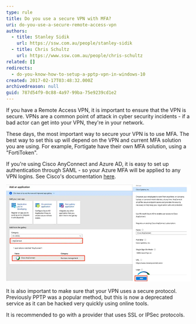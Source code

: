 ```yaml
---
type: rule
title: Do you use a secure VPN with MFA?
uri: do-you-use-a-secure-remote-access-vpn
authors:
  - title: Stanley Sidik
    url: https://ssw.com.au/people/stanley-sidik
  - title: Chris Schultz
    url: https://www.ssw.com.au/people/chris-schultz
related: []
redirects:
  - do-you-know-how-to-setup-a-pptp-vpn-in-windows-10
created: 2017-02-17T03:48:32.000Z
archivedreason: null
guid: 787d54f9-0c88-4a97-99ba-75e9239cd1e2
---
```

If you have a Remote Access VPN, it is important to ensure that the VPN is secure. VPNs are a common point of attack in cyber security incidents - if a bad actor can get into your VPN, they're in your network.

<!--endintro-->

These days, the most important way to secure your VPN is to use MFA. The best way to set this up will depend on the VPN and current MFA solution you are using. For example, Fortigate have their own MFA solution, using a "FortiToken".

If you're using Cisco AnyConnect and Azure AD, it is easy to set up authentication through SAML - so your Azure MFA will be applied to any VPN logins. See Cisco's documentation [here](https://www.cisco.com/c/en/us/support/docs/security/anyconnect-secure-mobility-client/215935-configure-asa-anyconnect-vpn-with-micros.html).

![Figure: Adding Cisco AnyConnect as an Enterprise Application in Azure AD](ciscosaml.jpg)

It is also important to make sure that your VPN uses a secure protocol. Previously PPTP was a popular method, but this is now a deprecated service as it can be hacked very quickly using online tools.

It is recommended to go with a provider that uses SSL or IPSec protocols.